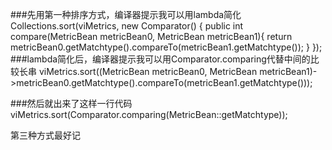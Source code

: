 ###先用第一种排序方式，编译器提示我可以用lambda简化
    Collections.sort(viMetrics, new Comparator<MetricBean>() {
        public int compare(MetricBean metricBean0, MetricBean metricBean1){
            return metricBean0.getMatchtype().compareTo(metricBean1.getMatchtype());
        }
    });
###lambda简化后，编译器提示我可以用Comparator.comparing代替中间的比较长串
    viMetrics.sort((MetricBean metricBean0, MetricBean metricBean1)->metricBean0.getMatchtype().compareTo(metricBean1.getMatchtype()));

###然后就出来了这样一行代码
    viMetrics.sort(Comparator.comparing(MetricBean::getMatchtype));
        
第三种方式最好记